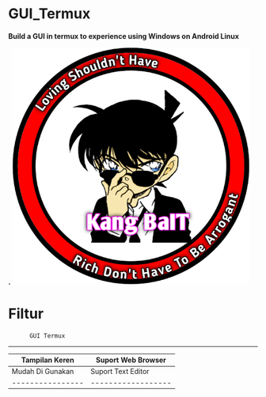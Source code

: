 # GUI_Termux
<h4>Build a GUI in termux to experience using Windows on Android Linux





.
![GitHub Logo](/docs/20210322_094134.png)




# Filtur


          GUI Termux
-----------------------------
Tampilan Keren | Suport Web Browser
-------------- | ------------------
Mudah Di Gunakan | Suport Text Editor
---------------- | ------------------





